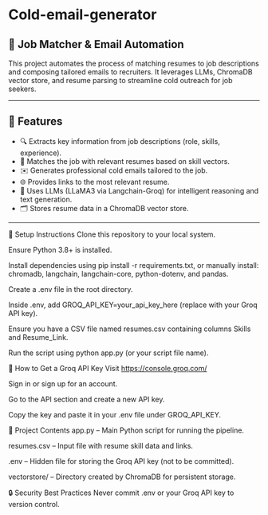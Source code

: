 # Cold-email-generator
## 🚀 Job Matcher & Email Automation

This project automates the process of matching resumes to job descriptions and composing tailored emails to recruiters. It leverages LLMs, ChromaDB vector store, and resume parsing to streamline cold outreach for job seekers.

---

## 📌 Features

- 🔍 Extracts key information from job descriptions (role, skills, experience).
- 📄 Matches the job with relevant resumes based on skill vectors.
- ✉️ Generates professional cold emails tailored to the job.
- 🌐 Provides links to the most relevant resume.
- 🧠 Uses LLMs (LLaMA3 via Langchain-Groq) for intelligent reasoning and text generation.
- 🗂 Stores resume data in a ChromaDB vector store.

---

🔧 Setup Instructions
Clone this repository to your local system.

Ensure Python 3.8+ is installed.

Install dependencies using pip install -r requirements.txt, or manually install: chromadb, langchain, langchain-core, python-dotenv, and pandas.

Create a .env file in the root directory.

Inside .env, add GROQ_API_KEY=your_api_key_here (replace with your Groq API key).

Ensure you have a CSV file named resumes.csv containing columns Skills and Resume_Link.

Run the script using python app.py (or your script file name).

🧠 How to Get a Groq API Key
Visit https://console.groq.com/

Sign in or sign up for an account.

Go to the API section and create a new API key.

Copy the key and paste it in your .env file under GROQ_API_KEY.

📁 Project Contents
app.py – Main Python script for running the pipeline.

resumes.csv – Input file with resume skill data and links.

.env – Hidden file for storing the Groq API key (not to be committed).

vectorstore/ – Directory created by ChromaDB for persistent storage.

🔒 Security Best Practices
Never commit .env or your Groq API key to version control.
